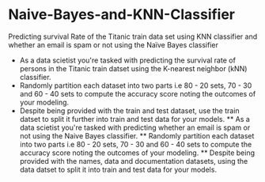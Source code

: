 # Naive-Bayes-and-KNN-Classifier
Predicting survival Rate of the Titanic train data set using KNN classifier and whether an email is spam or not using the Naïve Bayes classifier
* As a data scietist you're tasked with predicting the survival rate of persons in the Titanic train datset using the K-nearest neighbor (kNN) classifier.
* Randomly partition each dataset into two parts i.e 80 - 20 sets, 70 - 30 and 60 - 40 sets to compute the accuracy score noting the outcomes of your modeling.
* Despite being provided with the train and test dataset, use the train datset to split it further into train and test data for your models.
** As a data scietist you're tasked with predicting whether an email is spam or not using the Naive Bayes classifier.
** Randomly partition each dataset into two parts i.e 80 - 20 sets, 70 - 30 and 60 - 40 sets to compute the accuracy score noting the outcomes of your modeling.
** Despite being provided with the names, data and documentation datasets, using the data datset to split it into train and test data for your models.
